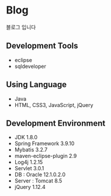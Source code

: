 # Blog
블로그 입니다

Development Tools
---
* eclipse
* sqldeveloper


Using Language
---
* Java
* HTML, CSS3, JavaScript, jQuery


Development Environment
---
* JDK 1.8.0
* Spring Framework 3.9.10
* Mybatis 3.2.7
* maven-eclipse-plugin 2.9
* Log4j 1.2.15
* Servlet 3.0.1
* DB : Oracle 12.1.0.2.0
* Server : Tomcat 8.5
* jQuery 1.12.4
